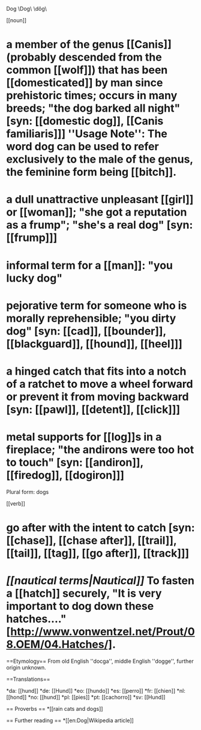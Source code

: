 Dog \Dog\ \dôg\

[[noun]]
# a member of the genus [[Canis]] (probably descended from the common [[wolf]]) that has been [[domesticated]] by man since prehistoric times; occurs in many breeds; "the dog barked all night" [syn: [[domestic dog]], [[Canis familiaris]]] ''Usage Note'': The word dog can be used to refer exclusively to the male of the genus, the feminine form being [[bitch]].
# a dull unattractive unpleasant [[girl]] or [[woman]]; "she got a reputation as a frump"; "she's a real dog" [syn: [[frump]]]
# informal term for a [[man]]: "you lucky dog"
# pejorative term for someone who is morally reprehensible; "you dirty dog" [syn: [[cad]], [[bounder]], [[blackguard]], [[hound]], [[heel]]]
# a hinged catch that fits into a notch of a ratchet to move a wheel forward or prevent it from moving backward [syn: [[pawl]], [[detent]], [[click]]]
# metal supports for [[log]]s in a fireplace; "the andirons were too hot to touch" [syn: [[andiron]], [[firedog]], [[dogiron]]]

Plural form: dogs

[[verb]]
# go after with the intent to catch [syn: [[chase]], [[chase after]], [[trail]], [[tail]], [[tag]], [[go after]], [[track]]]
# <i>[[nautical terms|Nautical]]</i> To fasten a [[hatch]] securely, "It is very important to dog down these hatches...." [http://www.vonwentzel.net/Prout/08.OEM/04.Hatches/].

==Etymology==
From old English ''docga'', middle English ''dogge'', further origin unknown.

==Translations==

*da: [[hund]]
*de: [[Hund]]
*eo: [[hundo]]
*es: [[perro]]
*fr: [[chien]]
*nl: [[hond]]
*no: [[hund]]
*pl: [[pies]]
*pt: [[cachorro]]
*sv: [[Hund]]

== Proverbs ==
*[[rain cats and dogs]]

== Further reading ==
*[[en:Dog|Wikipedia article]]